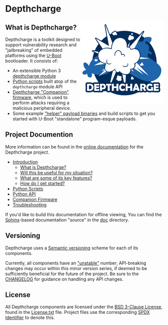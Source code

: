 # Depthcharge 

<img align="right" src="doc/images/depthcharge-500.png" height="265" width="265">

## What is Depthcharge?

Depthcharge is a toolkit designed to support vulnerability research and 
"jailbreaking" of embedded platforms using the [U-Boot] bootloader.
It consists of: 

* An extensible Python 3 [depthcharge module] 
* [Python scripts] built atop of the `depthcharge` module API
* [Depthcharge "Companion" firmware], which is used to perform attacks requiring a malicious peripheral device.
* Some example ["helper" payload binaries] and build scripts to get you started with U-Boot "standalone" program-esque payloads.

[U-Boot]: https://www.denx.de/wiki/U-Boot
[depthcharge module]: ./python/depthcharge
[Python scripts]: ./python/scripts
[Depthcharge "Companion" firmware]: ./firmware/Arduino
["helper" payload binaries]: ./payloads
["standalone"]: https://gitlab.denx.de/u-boot/u-boot/-/blob/v2020.01/doc/README.standalone


## Project Documention

More information can be found in the [online documentation] for the Depthcharge project.

* [Introduction](https://depthcharge.readthedocs.io/en/latest/introduction.html)
  * [What is Depthcharge?](https://depthcharge.readthedocs.io/en/latest/introduction.html#what-is-depthcharge)
  * [Will this be useful for my situation?](https://depthcharge.readthedocs.io/en/latest/introduction.html#will-this-be-useful-for-my-situation)
  * [What are some of its key features?](https://depthcharge.readthedocs.io/en/latest/introduction.html#what-are-some-of-its-key-features)
  * [How do I get started?](https://depthcharge.readthedocs.io/en/latest/introduction.html#how-do-i-get-started)
* [Python Scripts](https://depthcharge.readthedocs.io/en/latest/scripts/index.html)
* [Python API](https://depthcharge.readthedocs.io/en/latest/api/index.html)
* [Companion Firmware](https://depthcharge.readthedocs.io/en/latest/companion_fw.html)
* [Troubleshooting](https://depthcharge.readthedocs.io/en/latest/troubleshooting.html)


If you'd like to build this documentation for offline viewing, You can find the
[Sphinx]-based documentation "source" in the [doc](./doc) directory.

[online documentation]: https://depthcharge.readthedocs.io
[Sphinx]: https://www.sphinx-doc.org/en/master/

## Versioning

Depthcharge uses a [Semantic versioning] scheme for each of its components.

Currently, all components have an ["unstable"] number; API-breaking changes
may occur within this minor version series, if deemed to be sufficiently
beneficial for the future of the project. Be sure to the
[CHANGELOG](./CHANGELOG) for guidance on handling any API changes.

[Semantic versioning]: https://semver.org
["unstable"]: https://semver.org/#spec-item-4

## License

All Depthcharge components are licensed under the [BSD 3-Clause License],
found in the [License.txt] file. Project files use the corresponding
[SPDX Identifier] to denote this.

[BSD 3-Clause License]: https://opensource.org/licenses/BSD-3-Clause
[LICENSE.txt]: ./LICENSE.txt
[SPDX Identifier]: https://spdx.dev/ids

